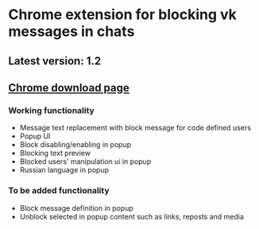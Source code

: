 # Chrome extension for blocking vk messages in chats
## Latest version: 1.2
## [Chrome download page](https://chrome.google.com/webstore/detail/vk-message-blocker/okhkmjjgjjlmnjnahfclohidlgokppdp)
### Working functionality
- Message text replacement with block message for code defined users
- Popup UI
- Block disabling/enabling in popup
- Blocking text preview
- Blocked users' manipulation ui in popup
- Russian language in popup
### To be added functionality
- Block message definition in popup
- Unblock selected in popup content such as links, reposts and media 
